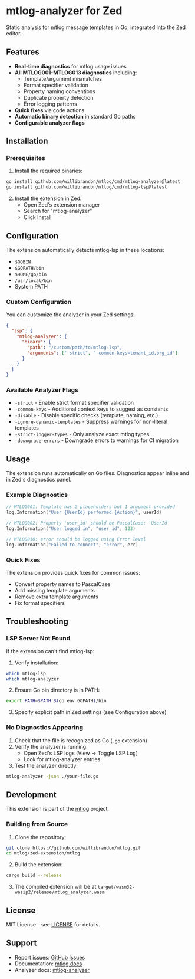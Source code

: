 # mtlog-analyzer for Zed

Static analysis for [mtlog](https://github.com/willibrandon/mtlog) message templates in Go, integrated into the Zed editor.

## Features

- **Real-time diagnostics** for mtlog usage issues
- **All MTLOG001-MTLOG013 diagnostics** including:
  - Template/argument mismatches
  - Format specifier validation
  - Property naming conventions
  - Duplicate property detection
  - Error logging patterns
- **Quick fixes** via code actions
- **Automatic binary detection** in standard Go paths
- **Configurable analyzer flags**

## Installation

### Prerequisites

1. Install the required binaries:
```bash
go install github.com/willibrandon/mtlog/cmd/mtlog-analyzer@latest
go install github.com/willibrandon/mtlog/cmd/mtlog-lsp@latest
```

2. Install the extension in Zed:
   - Open Zed's extension manager
   - Search for "mtlog-analyzer"
   - Click Install

## Configuration

The extension automatically detects mtlog-lsp in these locations:
- `$GOBIN`
- `$GOPATH/bin`
- `$HOME/go/bin`
- `/usr/local/bin`
- System PATH

### Custom Configuration

You can customize the analyzer in your Zed settings:

```json
{
  "lsp": {
    "mtlog-analyzer": {
      "binary": {
        "path": "/custom/path/to/mtlog-lsp",
        "arguments": ["-strict", "-common-keys=tenant_id,org_id"]
      }
    }
  }
}
```

### Available Analyzer Flags

- `-strict` - Enable strict format specifier validation
- `-common-keys` - Additional context keys to suggest as constants
- `-disable` - Disable specific checks (template, naming, etc.)
- `-ignore-dynamic-templates` - Suppress warnings for non-literal templates
- `-strict-logger-types` - Only analyze exact mtlog types
- `-downgrade-errors` - Downgrade errors to warnings for CI migration

## Usage

The extension runs automatically on Go files. Diagnostics appear inline and in Zed's diagnostics panel.

### Example Diagnostics

```go
// MTLOG001: Template has 2 placeholders but 1 argument provided
log.Information("User {UserId} performed {Action}", userId)

// MTLOG002: Property 'user_id' should be PascalCase: 'UserId'
log.Information("User logged in", "user_id", 123)

// MTLOG010: error should be logged using Error level
log.Information("Failed to connect", "error", err)
```

### Quick Fixes

The extension provides quick fixes for common issues:
- Convert property names to PascalCase
- Add missing template arguments
- Remove extra template arguments
- Fix format specifiers

## Troubleshooting

### LSP Server Not Found

If the extension can't find mtlog-lsp:

1. Verify installation:
```bash
which mtlog-lsp
which mtlog-analyzer
```

2. Ensure Go bin directory is in PATH:
```bash
export PATH=$PATH:$(go env GOPATH)/bin
```

3. Specify explicit path in Zed settings (see Configuration above)

### No Diagnostics Appearing

1. Check that the file is recognized as Go (`.go` extension)
2. Verify the analyzer is running:
   - Open Zed's LSP logs (View → Toggle LSP Log)
   - Look for mtlog-analyzer entries
3. Test the analyzer directly:
```bash
mtlog-analyzer -json ./your-file.go
```

## Development

This extension is part of the [mtlog](https://github.com/willibrandon/mtlog) project.

### Building from Source

1. Clone the repository:
```bash
git clone https://github.com/willibrandon/mtlog.git
cd mtlog/zed-extension/mtlog
```

2. Build the extension:
```bash
cargo build --release
```

3. The compiled extension will be at `target/wasm32-wasip2/release/mtlog_analyzer.wasm`

## License

MIT License - see [LICENSE](https://github.com/willibrandon/mtlog/blob/main/LICENSE) for details.

## Support

- Report issues: [GitHub Issues](https://github.com/willibrandon/mtlog/issues)
- Documentation: [mtlog docs](https://github.com/willibrandon/mtlog#readme)
- Analyzer docs: [mtlog-analyzer](https://github.com/willibrandon/mtlog/tree/main/cmd/mtlog-analyzer)